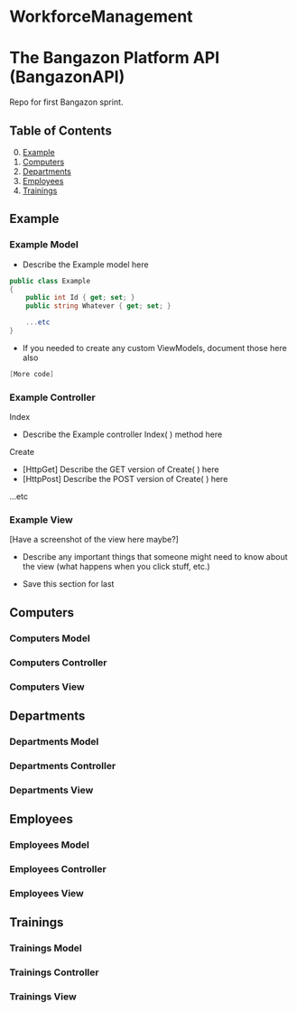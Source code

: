 # WorkforceManagement

# The Bangazon Platform API (BangazonAPI)
Repo for first Bangazon sprint.

## Table of Contents
0. [Example](#example)
1. [Computers](#computers)
1. [Departments](#departments)
1. [Employees](#employees)
1. [Trainings](#trainings)

## Example

### Example Model

- Describe the Example model here
```c#
public class Example
{
	public int Id { get; set; }
	public string Whatever { get; set; }

	...etc
}
```
- If you needed to create any custom ViewModels, document those here also
```c#
[More code]
```

### Example Controller

Index
- Describe the Example controller Index( ) method here

Create
- [HttpGet] Describe the GET version of Create( ) here
- [HttpPost] Describe the POST version of Create( ) here

...etc

### Example View

[Have a screenshot of the view here maybe?]

- Describe any important things that someone might need to know about the view (what happens when you click stuff, etc.)

- Save this section for last

## Computers

### Computers Model

### Computers Controller

### Computers View

## Departments

### Departments Model

### Departments Controller

### Departments View

## Employees

### Employees Model

### Employees Controller

### Employees View

## Trainings

### Trainings Model

### Trainings Controller

### Trainings View

